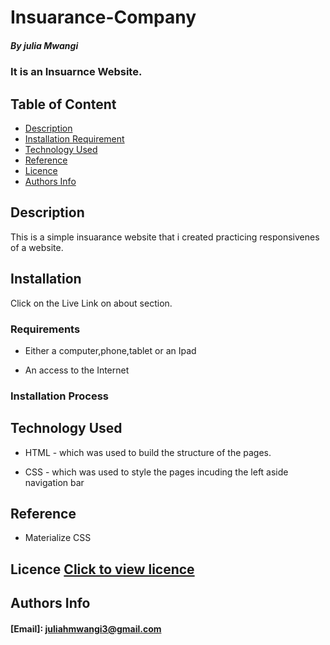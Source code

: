 # Insuarance-Company


##### By julia Mwangi
### It is an Insuarnce  Website.

## Table of Content

+ [Description](#description)
+ [Installation Requirement](#Installation)
+ [Technology Used](#technology-used)
+ [Reference](#reference)
+ [Licence](#licence)
+ [Authors Info](#author-Info)

## Description
<p>This is  a simple insuarance website that i created practicing responsivenes of a website.</p>

## Installation
<p>Click on the Live Link on about section.</p>

### Requirements

* Either a computer,phone,tablet or an Ipad

* An access to the Internet

### Installation Process

## Technology Used
* HTML - which was used to build the structure of the pages.

* CSS - which was used to style the pages incuding the left aside navigation bar

## Reference
* Materialize CSS



## Licence [Click to view licence](Licensce)



## Authors Info
#### [Email]: juliahmwangi3@gmail.com